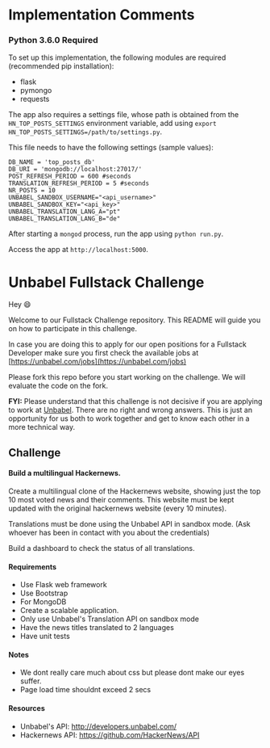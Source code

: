 # Implementation Comments

### Python 3.6.0 Required

To set up this implementation, the following modules are required (recommended pip installation):

- flask
- pymongo
- requests

The app also requires a settings file, whose path is obtained from the `HN_TOP_POSTS_SETTINGS` environment variable, add using `export HN_TOP_POSTS_SETTINGS=/path/to/settings.py`.

This file needs to have the following settings (sample values):

~~~~ 
DB_NAME = 'top_posts_db'
DB_URI = 'mongodb://localhost:27017/'
POST_REFRESH_PERIOD = 600 #seconds
TRANSLATION_REFRESH_PERIOD = 5 #seconds
NR_POSTS = 10
UNBABEL_SANDBOX_USERNAME="<api_username>"
UNBABEL_SANDBOX_KEY="<api_key>"
UNBABEL_TRANSLATION_LANG_A="pt"
UNBABEL_TRANSLATION_LANG_B="de"
~~~~

After starting a `mongod` process, run the app using `python run.py`. 

Access the app at `http://localhost:5000`.



# Unbabel Fullstack Challenge

Hey :smile:

Welcome to our Fullstack Challenge repository. This README will guide you on how to participate in this challenge.

In case you are doing this to apply for our open positions for a Fullstack Developer make sure you first check the available jobs at [https://unbabel.com/jobs](https://unbabel.com/jobs)

Please fork this repo before you start working on the challenge. We will evaluate the code on the fork.

**FYI:** Please understand that this challenge is not decisive if you are applying to work at [Unbabel](https://unbabel.com/jobs). There are no right and wrong answers. This is just an opportunity for us both to work together and get to know each other in a more technical way.

## Challenge


#### Build a multilingual Hackernews.

Create a multilingual clone of the Hackernews website, showing just the top 10 most voted news and their comments. 
This website must be kept updated with the original hackernews website (every 10 minutes).

Translations must be done using the Unbabel API in sandbox mode. (Ask whoever has been in contact with you about the credentials)

Build a dashboard to check the status of all translations.


#### Requirements
* Use Flask web framework
* Use Bootstrap
* For MongoDB
* Create a scalable application. 
* Only use Unbabel's Translation API on sandbox mode
* Have the news titles translated to 2 languages
* Have unit tests


#### Notes
* We dont really care much about css but please dont make our eyes suffer. 
* Page load time shouldnt exceed 2 secs 


#### Resources
* Unbabel's API: http://developers.unbabel.com/
* Hackernews API: https://github.com/HackerNews/API

